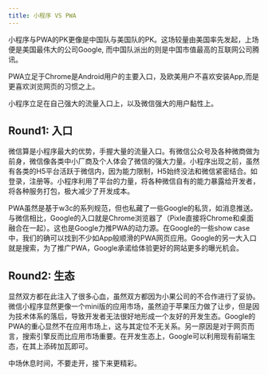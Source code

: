 ```yaml
---
title: 小程序 VS PWA
---
```


小程序与PWA的PK更像是中国队与美国队的PK。这场较量由美国率先发起，上场便是美国最伟大的公司Google, 而中国队派出的则是中国市值最高的互联网公司腾讯。

PWA立足于Chrome是Android用户的主要入口，及欧美用户不喜欢安装App,而是更喜欢浏览网页的习惯之上。

小程序立足在自己强大的流量入口上，以及微信强大的用户黏性上。

<!--more-->


## Round1: 入口

微信算是小程序最大的优势，手握大量的流量入口。有微信公众号及各种微商做为前身，微信像各类中小厂商及个人体会了微信的强大力量。小程序出现之前，虽然有各类的H5平台活跃于微信内，因为能力限制，H5始终没法和微信紧密结合。如登录，注册等。小程序利用了平台的力量，将各种微信自有的能力暴露给开发者，将各种服务打包，极大减少了开发成本。

PWA虽然是基于w3c的系列规范，但也私藏了一些Google的私货，如消息推送。与微信相比，Google的入口就是Chrome浏览器了（Pixle直接将Chrome和桌面融合在一起）。这也是Google力推PWA的动力源。在Google的一些show case中，我们的确可以找到不少如App般顺滑的PWA网页应用。Google的另一大入口就是搜索，为了推广PWA，Google承诺给体验更好的网站更多的曝光机会。

## Round2: 生态

显然双方都在此注入了很多心血，虽然双方都因为小果公司的不合作进行了妥协。微信小程序显然更像一个mini版的应用市场，虽然迫于苹果压力做了让步，但是因为技术体系的落后，导致开发者无法很好地形成一个友好的开发生态。Google的PWA的重心显然不在应用市场上，这与其定位不无关系。另一原因是对于网页而言，搜索引擎反而比应用市场重要。在开发生态上，Google可以利用现有前端生态，在其上添砖加瓦即可。

中场休息时间，不要走开，接下来更精彩。